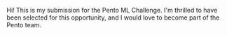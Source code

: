 Hi! This is my submission for the Pento ML Challenge. I'm thrilled to have been selected for this opportunity, and I would love to become part of the Pento team.
